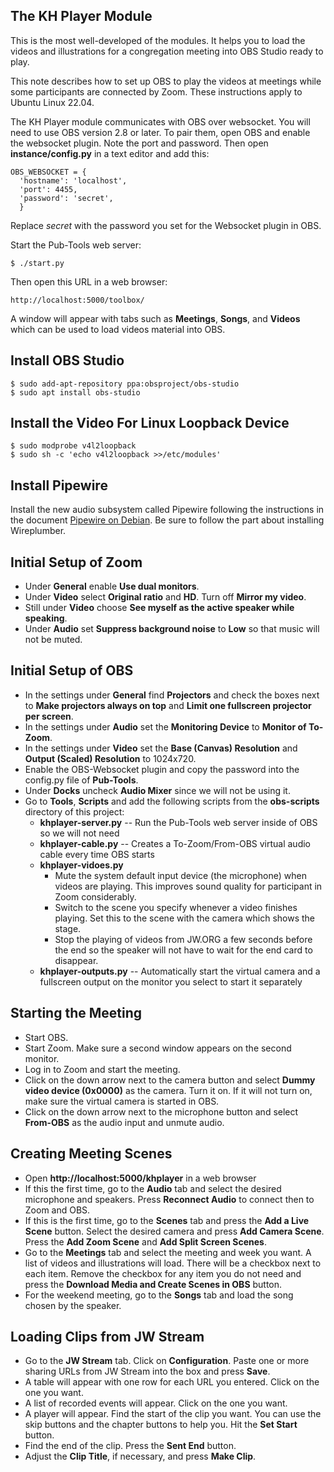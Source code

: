 ## The KH Player Module

This is the most well-developed of the modules. It helps you to load the videos
and illustrations for a congregation meeting into OBS Studio ready to play.

This note describes how to set up OBS to play the videos at meetings while
some participants are connected by Zoom. These instructions apply to Ubuntu
Linux 22.04.

The KH Player module communicates with OBS over websocket. You will need to use
OBS version 2.8 or later. To pair them, open OBS and enable the websocket plugin.
Note the port and password. Then open **instance/config.py** in a text editor and
add this:

    OBS_WEBSOCKET = {
      'hostname': 'localhost',
      'port': 4455,
      'password': 'secret',
      }

Replace *secret* with the password you set for the Websocket plugin in OBS.

Start the Pub-Tools web server:

    $ ./start.py

Then open this URL in a web browser:

    http://localhost:5000/toolbox/

A window will appear with tabs such as **Meetings**, **Songs**,
and **Videos** which can be used to load videos material into OBS.

## Install OBS Studio

    $ sudo add-apt-repository ppa:obsproject/obs-studio
    $ sudo apt install obs-studio

## Install the Video For Linux Loopback Device

    $ sudo modprobe v4l2loopback
	$ sudo sh -c 'echo v4l2loopback >>/etc/modules'

## Install Pipewire

Install the new audio subsystem called Pipewire following the instructions
in the document [Pipewire on Debian](https://pipewire-debian.github.io/pipewire-debian/).
Be sure to follow the part about installing Wireplumber.

## Initial Setup of Zoom

* Under **General** enable **Use dual monitors**.
* Under **Video** select **Original ratio** and **HD**. Turn off **Mirror my video**.
* Still under **Video** choose **See myself as the active speaker while speaking**.
* Under **Audio** set **Suppress background noise** to **Low** so that music will not be muted.

## Initial Setup of OBS

* In the settings under **General** find **Projectors** and check the boxes next to
  **Make projectors always on top** and **Limit one fullscreen projector per screen**.
* In the settings under **Audio** set the **Monitoring Device** to **Monitor of To-Zoom**.
* In the settings under **Video** set the **Base (Canvas) Resolution** and **Output (Scaled) Resolution** to 1024x720.
* Enable the OBS-Websocket plugin and copy the password into the config.py file of **Pub-Tools**.
* Under **Docks** uncheck **Audio Mixer** since we will not be using it.
* Go to **Tools**, **Scripts** and add the following scripts from the **obs-scripts**
directory of this project:
  * **khplayer-server.py** -- Run the Pub-Tools web server inside of OBS so we will not need
  * **khplayer-cable.py** -- Creates a To-Zoom/From-OBS virtual audio cable every time OBS starts
  * **khplayer-vidoes.py** 
    * Mute the system default input device (the microphone) when videos are playing. This improves sound quality for participant in Zoom considerably.
    * Switch to the scene you specify whenever a video finishes playing. Set this to the scene with the camera which shows the stage.
    * Stop the playing of videos from JW.ORG a few seconds before the end so the speaker will not have to wait for the end card to disappear.
  * **khplayer-outputs.py** -- Automatically start the virtual camera and a fullscreen output on the monitor you select
to start it separately

## Starting the Meeting

* Start OBS.
* Start Zoom. Make sure a second window appears on the second monitor.
* Log in to Zoom and start the meeting.
* Click on the down arrow next to the camera button and select
**Dummy video device (0x0000)** as the camera. Turn it on. If it will
not turn on, make sure the virtual camera is started in OBS.
* Click on the down arrow next to the microphone button and select **From-OBS**
as the audio input and unmute audio.

## Creating Meeting Scenes

* Open **http://localhost:5000/khplayer** in a web browser
* If this the first time, go to the **Audio** tab and select the desired
microphone and speakers. Press **Reconnect Audio** to connect then to Zoom and OBS.
* If this is the first time, go to the **Scenes** tab and press the **Add a Live
Scene** button. Select the desired camera and press **Add Camera Scene**. Press
the **Add Zoom Scene** and **Add Split Screen Scenes**.
* Go to the **Meetings** tab and select the meeting and week you want. A list
of videos and illustrations will load. There will be a checkbox next to each
item. Remove the checkbox for any item you do not need and press
the **Download Media and Create Scenes in OBS** button.
* For the weekend meeting, go to the **Songs** tab and load the song chosen by
the speaker.

## Loading Clips from JW Stream

* Go to the **JW Stream** tab. Click on **Configuration**. Paste one
or more sharing URLs from JW Stream into the box and press **Save**.
* A table will appear with one row for each URL you entered. Click on the
one you want.
* A list of recorded events will appear. Click on the one you want.
* A player will appear. Find the start of the clip you want. You can use
the skip buttons and the chapter buttons to help you. Hit the **Set Start**
button.
* Find the end of the clip. Press the **Sent End** button.
* Adjust the **Clip Title**, if necessary, and press **Make Clip**.

